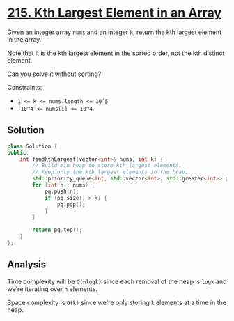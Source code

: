 # [215. Kth Largest Element in an Array](https://leetcode.com/problems/kth-largest-element-in-an-array)

Given an integer array `nums` and an integer `k`, return the kth largest element
in the array.

Note that it is the kth largest element in the sorted order, not the kth
distinct element.

Can you solve it without sorting?

Constraints:

* `1 <= k <= nums.length <= 10^5`
* `-10^4 <= nums[i] <= 10^4`

## Solution

```c++
class Solution {
public:
    int findKthLargest(vector<int>& nums, int k) {
        // Build min heap to store kth largest elements.
        // Keep only the kth largest elements in the heap.
        std::priority_queue<int, std::vector<int>, std::greater<int>> pq{};
        for (int n : nums) {
            pq.push(n);
            if (pq.size() > k) {
                pq.pop();
            }
        }

        return pq.top();
    }
};
```

## Analysis

Time complexity will be `O(nlogk)` since each removal of the heap is `logk` and
we're iterating over `n` elements.

Space complexity is `O(k)` since we're only storing `k` elements at a time in
the heap.
